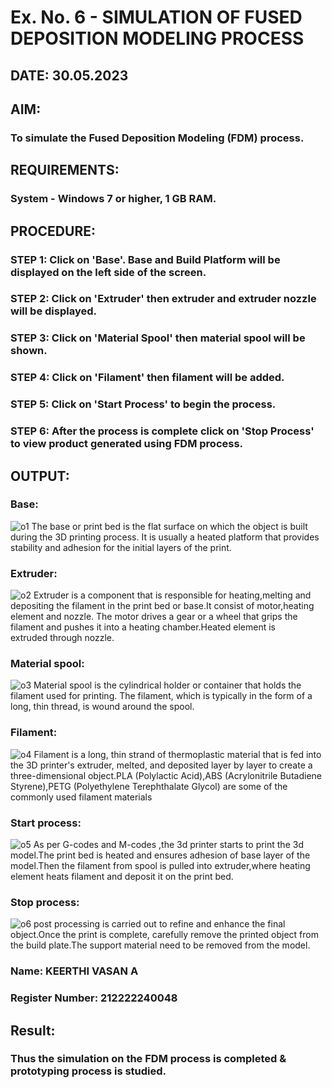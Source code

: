 # Ex. No. 6 - SIMULATION OF FUSED DEPOSITION MODELING PROCESS

## DATE: 30.05.2023 
## AIM:
### To simulate the Fused Deposition Modeling (FDM) process.

## REQUIREMENTS:
### System - Windows 7 or higher, 1 GB RAM.

## PROCEDURE:
### STEP 1: Click on 'Base'. Base and Build Platform will be displayed on the left side of the screen.
### STEP 2: Click on 'Extruder' then extruder and extruder nozzle will be displayed.
### STEP 3: Click on 'Material Spool' then material spool will be shown.
### STEP 4: Click on 'Filament' then filament will be added.
### STEP 5: Click on 'Start Process' to begin the process.
### STEP 6: After the process is complete click on 'Stop Process' to view product generated using FDM process.

## OUTPUT:
### Base:
![o1](https://github.com/LATHIKESHWARAN/Ex.-No---6.-SIMULATION-OF-FUSED-DEPOSITION-MODELING-PROCESS/assets/119393556/ab40b42e-bc85-46f3-b36d-037a4a8269cb)
The base or print bed is the flat surface on which the object is built during the 3D printing process. It is usually a heated platform that provides stability and adhesion for the initial layers of the print.
### Extruder:
![o2](https://github.com/LATHIKESHWARAN/Ex.-No---6.-SIMULATION-OF-FUSED-DEPOSITION-MODELING-PROCESS/assets/119393556/d9cfed2b-d34b-424c-a5d4-6983c02e3e64)
Extruder is a component that is responsible for heating,melting and depositing the filament in the  print bed or base.It consist of motor,heating element and nozzle. The motor drives a gear or a wheel that grips the filament and pushes it into a heating chamber.Heated element is extruded through nozzle.
### Material spool:
![o3](https://github.com/LATHIKESHWARAN/Ex.-No---6.-SIMULATION-OF-FUSED-DEPOSITION-MODELING-PROCESS/assets/119393556/1d5e8176-03c0-4bf9-93d4-7d75dd8e28c1)
Material spool is the cylindrical holder or container that holds the filament used for printing. The filament, which is typically in the form of a long, thin thread, is wound around the spool.
### Filament:
![o4](https://github.com/LATHIKESHWARAN/Ex.-No---6.-SIMULATION-OF-FUSED-DEPOSITION-MODELING-PROCESS/assets/119393556/72edaa7b-ac76-4078-9fbb-c87e253627fe)
Filament is a long, thin strand of thermoplastic material that is fed into the 3D printer's extruder, melted, and deposited layer by layer to create a three-dimensional object.PLA (Polylactic Acid),ABS (Acrylonitrile Butadiene Styrene),PETG (Polyethylene Terephthalate Glycol) are some of the commonly used filament materials
### Start process:
![o5](https://github.com/LATHIKESHWARAN/Ex.-No---6.-SIMULATION-OF-FUSED-DEPOSITION-MODELING-PROCESS/assets/119393556/c3e254e1-f7e8-45b3-ac83-14f08a8644a6)
As per G-codes and M-codes ,the 3d printer starts to print the 3d model.The print bed is heated and ensures adhesion of base layer of the model.Then the  filament from spool is pulled into extruder,where heating element heats filament and deposit it on the print bed.
### Stop process:
![o6](https://github.com/LATHIKESHWARAN/Ex.-No---6.-SIMULATION-OF-FUSED-DEPOSITION-MODELING-PROCESS/assets/119393556/948fd88c-8486-4ebc-a36e-11071c7fb29b)
post processing is carried out to refine and enhance the final object.Once the print is complete, carefully remove the printed object from the build plate.The support material need to be removed from the model.

### Name: KEERTHI VASAN A
### Register Number: 212222240048

## Result:
### Thus the simulation on the FDM process is completed & prototyping process is studied.
